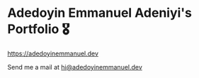 # Adedoyin Emmanuel Adeniyi's Portfolio 🎖️

<https://adedoyinemmanuel.dev>

Send me a mail at <hi@adedoyinemmanuel.dev>
